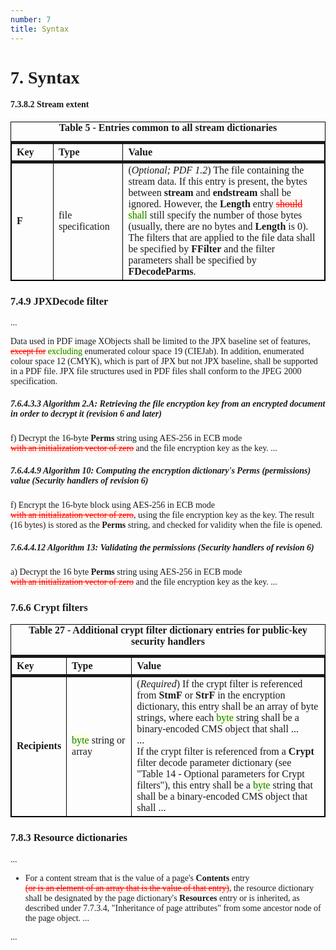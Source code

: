 ```yaml
---
number: 7
title: Syntax
---
```


<style>
  .iso32000 {
    font-family: Cambria, Georgia, serif;
  }
  .new-text {
    background-color: lightyellow;
    color: green;
    position: relative;
    display: inline-block;
  }
  .new-tooltiptext {
    font-family: Arial, Helvetica, sans-serif;
    visibility: hidden;
    color: green;
    background-color: lightyellow;
    border-radius: 6px;
    padding: 5px 0;
    text-align: center;
    min-width: 80px;
    border: 3px solid green;
    /* Position the tooltip */
    position: absolute;
    z-index: 1;
    bottom: 100%;
    left: 50%;
    margin-left: -50%;
  }

  .new-text .new-tooltiptext::after {
    content: "";
  }

  .new-text:hover .new-tooltiptext {
    visibility: visible;
    opacity: 1;
  }

  .deleted-text {
    background-color: seashell;
    color: red;
    text-decoration: line-through;
    text-decoration-color: red;
    position: relative;
    display: inline-block;
  }

  .deleted-tooltiptext {
    font-family: Arial, Helvetica, sans-serif;
    visibility: hidden;
    background-color: seashell;
    color: red;
    min-width: 80px;
    text-align: center;
    border-radius: 6px;
    border: 3px solid red;
    padding: 5px 0;
    /* Position the tooltip */
    position: absolute;
    z-index: 1;
    bottom: 100%;
    left: 50%;
    margin-left: -50%;
  }
  .deleted-text .deleted-tooltiptext::after {
    content: "";
  }
  .deleted-text:hover .deleted-tooltiptext {
    visibility: visible;
    opacity: 1;
  }

  table {
    margin-left: auto;
    margin-right: auto;
    border-collapse: collapse;
    border: 1px solid black;
  }
  caption {
    font-weight: bold;
  }
  th {
    text-align: left;
    border-collapse: collapse;
    border: 1px solid black;
    border-top: solid thick;
    border-bottom: solid thick;
  }
  td {
    text-align: left;
    min-width: 50px;
    max-width: 500px;
    border-collapse: collapse;
    border: 1px solid black;
  }
</style>


<div class="iso32000">


# 7. Syntax


#### 7.3.8.2 Stream extent


<table>
  <caption>Table 5 - Entries common to all stream dictionaries</caption>
  <tr>
    <th>Key</th>
    <th>Type</th>
    <th>Value</th>
  </tr>
  <tr>
    <td><b>F</b></td>
    <td>file specification</td>
    <td>
    (<i>Optional; PDF 1.2</i>) The file containing the stream data. If this entry is present, the bytes between <b>stream</b> and <b>endstream</b>
    shall be ignored. However, the <b>Length</b> entry <span class="deleted-text">should<span class="deleted-tooltiptext">Issue #10</span></span>
    <span class="new-text">shall<span class="new-tooltiptext">Issue #10</span></span> still specify the
    number of those bytes (usually, there are no bytes and <b>Length</b> is 0). The filters that are applied to the file data shall be specified by
    <b>FFilter</b> and the filter parameters shall be specified by <b>FDecodeParms</b>.
    </td>
  </tr>
</table>


### 7.4.9 JPXDecode filter


...<br/>


Data used in PDF image XObjects shall be limited to the JPX baseline set of features,  <span class="deleted-text">except for<span class="deleted-tooltiptext">
Issue #29</span></span>
<span class="new-text">excluding<span class="new-tooltiptext">Issue #29</span></span> enumerated colour space 19 (CIEJab).
In addition, enumerated colour space 12 (CMYK), which is part of JPX but not JPX baseline, shall be supported in a PDF file. JPX file
structures used in PDF files shall conform to the JPEG 2000 specification.



##### 7.6.4.3.3 Algorithm 2.A: Retrieving the file encryption key from an encrypted document in order to decrypt it (revision 6 and later)


f) Decrypt the 16-byte <b>Perms</b> string using AES-256 in ECB mode <span class="deleted-text">with an initialization vector of zero
<span class="deleted-tooltiptext">Issue #24</span></span> and the file encryption key as the key. ...


##### 7.6.4.4.9 Algorithm 10: Computing the encryption dictionary's Perms (permissions) value (Security handlers of revision 6)


f) Encrypt the 16-byte block using AES-256 in ECB mode <span class="deleted-text">with an initialization vector of zero
<span class="deleted-tooltiptext">Issue #24</span></span>, using the file encryption key as the key.
The result (16 bytes) is stored as the <b>Perms</b> string, and checked for validity when the file is opened.


##### 7.6.4.4.12 Algorithm 13: Validating the permissions (Security handlers of revision 6)


a) Decrypt the 16 byte <b>Perms</b> string using AES-256 in ECB mode <span class="deleted-text">with an initialization vector of zero
<span class="deleted-tooltiptext">Issue #24</span></span> and the file encryption key as the key. ...


### 7.6.6 Crypt filters


<table>
  <caption>Table 27 - Additional crypt filter dictionary entries for public-key security handlers</caption>
  <tr>
    <th>Key</th>
    <th>Type</th>
    <th>Value</th>
  </tr>
  <tr>
    <td><b>Recipients</b></td>
    <td><span class="new-text">byte<span class="new-tooltiptext">Issue #16</span></span> string or array</td>
    <td>
    (<i>Required</i>) If the crypt filter is referenced from <b>StmF</b> or <b>StrF</b> in the encryption dictionary, this entry shall be an array of byte strings,
    where each <span class="new-text">byte<span class="new-tooltiptext">Issue #16</span></span> string shall be a binary-encoded CMS object that shall ...
    <br/>...<br/>
    If the crypt filter is referenced from a <b>Crypt</b> filter decode parameter dictionary (see "Table 14 - Optional parameters for Crypt filters"),
    this entry shall be a <span class="new-text">byte<span class="new-tooltiptext">Issue #16</span></span> string that shall be a binary-encoded CMS object that shall ...
    </td>
  </tr>
</table>


### 7.8.3 Resource dictionaries


...<br/>


<ul>
<li>
For a content stream that is the value of a page's <b>Contents</b> entry <span class="deleted-text">(or is an element of an
array that is the value of that entry)<span class="deleted-tooltiptext">Issue #9</span></span>, the resource dictionary shall
be designated by the page dictionary's <b>Resources</b> entry or is inherited, as described under 7.7.3.4, "Inheritance of page
attributes" from some ancestor node of the page object. ...
</li>
</ul>


...<br/>


</div>

